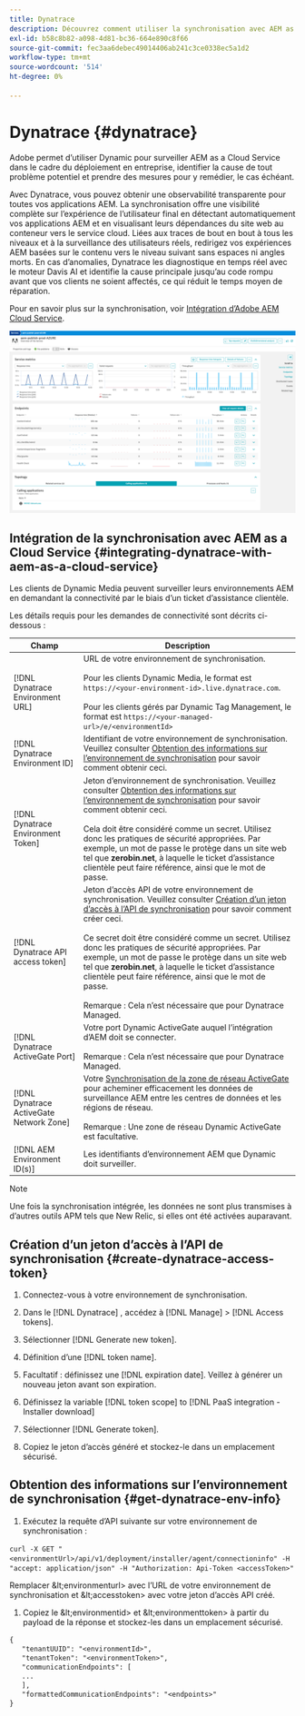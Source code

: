 ```yaml
---
title: Dynatrace
description: Découvrez comment utiliser la synchronisation avec AEM as a Cloud Service
exl-id: b58c8b82-a098-4d81-bc36-664e890c8f66
source-git-commit: fec3aa6debec49014406ab241c3ce0338ec5a1d2
workflow-type: tm+mt
source-wordcount: '514'
ht-degree: 0%

---
```


# Dynatrace {#dynatrace}

Adobe permet d’utiliser Dynamic pour surveiller AEM as a Cloud Service dans le cadre du déploiement en entreprise, identifier la cause de tout problème potentiel et prendre des mesures pour y remédier, le cas échéant.

Avec Dynatrace, vous pouvez obtenir une observabilité transparente pour toutes vos applications AEM. La synchronisation offre une visibilité complète sur l’expérience de l’utilisateur final en détectant automatiquement vos applications AEM et en visualisant leurs dépendances du site web au conteneur vers le service cloud. Liées aux traces de bout en bout à tous les niveaux et à la surveillance des utilisateurs réels, redirigez vos expériences AEM basées sur le contenu vers le niveau suivant sans espaces ni angles morts. En cas d’anomalies, Dynatrace les diagnostique en temps réel avec le moteur Davis AI et identifie la cause principale jusqu’au code rompu avant que vos clients ne soient affectés, ce qui réduit le temps moyen de réparation.

Pour en savoir plus sur la synchronisation, voir [Intégration d’Adobe AEM Cloud Service](https://www.dynatrace.com/hub/detail/adobe-experience-manager-1/).

![AEM des mesures de performances de création et d’éditeur](/help/implementing/cloud-manager/assets/dynatrace-performance-metrics.png)

## Intégration de la synchronisation avec AEM as a Cloud Service {#integrating-dynatrace-with-aem-as-a-cloud-service}

Les clients de Dynamic Media peuvent surveiller leurs environnements AEM en demandant la connectivité par le biais d’un ticket d’assistance clientèle.

Les détails requis pour les demandes de connectivité sont décrits ci-dessous :

| **Champ** | **Description** |
|---|---|
| [!DNL Dynatrace Environment URL] | URL de votre environnement de synchronisation.<br><br>Pour les clients Dynamic Media, le format est `https://<your-environment-id>.live.dynatrace.com`.<br><br>Pour les clients gérés par Dynamic Tag Management, le format est `https://<your-managed-url>/e/<environmentId>` |
| [!DNL Dynatrace Environment ID] | Identifiant de votre environnement de synchronisation. Veuillez consulter [Obtention des informations sur l’environnement de synchronisation](#get-dynatrace-env-info) pour savoir comment obtenir ceci. |
| [!DNL Dynatrace Environment Token] | Jeton d’environnement de synchronisation. Veuillez consulter [Obtention des informations sur l’environnement de synchronisation](#get-dynatrace-env-info) pour savoir comment obtenir ceci.<br><br>Cela doit être considéré comme un secret. Utilisez donc les pratiques de sécurité appropriées. Par exemple, un mot de passe le protège dans un site web tel que **zerobin.net**, à laquelle le ticket d’assistance clientèle peut faire référence, ainsi que le mot de passe. |
| [!DNL Dynatrace API access token] | Jeton d’accès API de votre environnement de synchronisation.  Veuillez consulter [Création d’un jeton d’accès à l’API de synchronisation](#create-dynatrace-access-token) pour savoir comment créer ceci.<br><br>Ce secret doit être considéré comme un secret. Utilisez donc les pratiques de sécurité appropriées. Par exemple, un mot de passe le protège dans un site web tel que **zerobin.net**, à laquelle le ticket d’assistance clientèle peut faire référence, ainsi que le mot de passe.<br><br>Remarque : Cela n’est nécessaire que pour Dynatrace Managed. |
| [!DNL Dynatrace ActiveGate Port] | Votre port Dynamic ActiveGate auquel l’intégration d’AEM doit se connecter.<br><br>Remarque : Cela n’est nécessaire que pour Dynatrace Managed. |
| [!DNL Dynatrace ActiveGate Network Zone] | Votre [Synchronisation de la zone de réseau ActiveGate](https://docs.dynatrace.com/docs/manage/network-zones) pour acheminer efficacement les données de surveillance AEM entre les centres de données et les régions de réseau.<br><br>Remarque : Une zone de réseau Dynamic ActiveGate est facultative. |
| [!DNL AEM Environment ID(s)] | Les identifiants d’environnement AEM que Dynamic doit surveiller. |

>[!NOTE]
>
>Une fois la synchronisation intégrée, les données ne sont plus transmises à d’autres outils APM tels que New Relic, si elles ont été activées auparavant.


## Création d’un jeton d’accès à l’API de synchronisation {#create-dynatrace-access-token}

1. Connectez-vous à votre environnement de synchronisation.
1. Dans le [!DNL Dynatrace] , accédez à [!DNL Manage] > [!DNL Access tokens].
1. Sélectionner [!DNL Generate new token].
1. Définition d’une [!DNL token name].

1. Facultatif : définissez une [!DNL expiration date]. Veillez à générer un nouveau jeton avant son expiration.
1. Définissez la variable [!DNL token scope] to [!DNL PaaS integration - Installer download]
1. Sélectionner [!DNL Generate token].
1. Copiez le jeton d’accès généré et stockez-le dans un emplacement sécurisé.


## Obtention des informations sur l’environnement de synchronisation {#get-dynatrace-env-info}

1. Exécutez la requête d’API suivante sur votre environnement de synchronisation :

`curl -X GET "<environmentUrl>/api/v1/deployment/installer/agent/connectioninfo" -H "accept: application/json" -H "Authorization: Api-Token <accessToken>"`

Remplacer \&lt;environmenturl> avec l’URL de votre environnement de synchronisation et \&lt;accesstoken> avec votre jeton d’accès API créé.

1. Copiez le \&lt;environmentid> et \&lt;environmenttoken> à partir du payload de la réponse et stockez-les dans un emplacement sécurisé.

```
{
   "tenantUUID": "<environmentId>",
   "tenantToken": "<environmentToken>",
   "communicationEndpoints": [
   ... 
   ],
   "formattedCommunicationEndpoints": "<endpoints>" 
}
```


